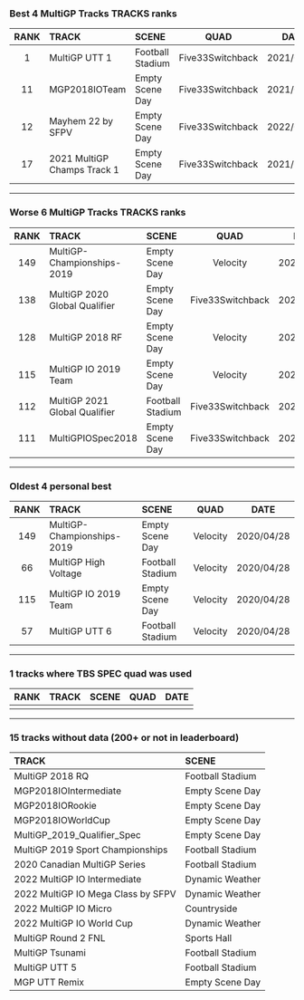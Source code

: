### Best 4 MultiGP Tracks TRACKS ranks
|RANK|TRACK|SCENE|QUAD|DATE|
|:---:|:---|:---|:---:|:---:|
|1|MultiGP UTT 1|Football Stadium|Five33Switchback|2021/09/16|
|11|MGP2018IOTeam|Empty Scene Day|Five33Switchback|2021/07/10|
|12|Mayhem 22 by SFPV|Empty Scene Day|Five33Switchback|2022/03/31|
|17|2021 MultiGP Champs Track 1|Empty Scene Day|Five33Switchback|2021/10/29|
---
### Worse 6 MultiGP Tracks TRACKS ranks
|RANK|TRACK|SCENE|QUAD|DATE|
|:---:|:---|:---|:---:|:---:|
|149|MultiGP-Championships-2019|Empty Scene Day|Velocity|2020/04/28|
|138|MultiGP 2020 Global Qualifier|Empty Scene Day|Five33Switchback|2022/02/02|
|128|MultiGP 2018 RF|Empty Scene Day|Velocity|2020/04/30|
|115|MultiGP IO 2019 Team|Empty Scene Day|Velocity|2020/04/28|
|112|MultiGP 2021 Global Qualifier|Football Stadium|Five33Switchback|2021/03/29|
|111|MultiGPIOSpec2018|Empty Scene Day|Five33Switchback|2021/09/08|
---
### Oldest 4 personal best
|RANK|TRACK|SCENE|QUAD|DATE|
|:---:|:---|:---|:---:|:---:|
|149|MultiGP-Championships-2019|Empty Scene Day|Velocity|2020/04/28|
|66|MultiGP High Voltage|Football Stadium|Velocity|2020/04/28|
|115|MultiGP IO 2019 Team|Empty Scene Day|Velocity|2020/04/28|
|57|MultiGP UTT 6|Football Stadium|Velocity|2020/04/28|
---
### 1 tracks where TBS SPEC quad was used
|RANK|TRACK|SCENE|QUAD|DATE|
|:---:|:---|:---|:---:|:---:|
||||||
---
### 15 tracks without data (200+ or not in leaderboard)
|TRACK|SCENE|
|:---|:---|
|MultiGP 2018 RQ|Football Stadium|
|MGP2018IOIntermediate|Empty Scene Day|
|MGP2018IORookie|Empty Scene Day|
|MGP2018IOWorldCup|Empty Scene Day|
|MultiGP_2019_Qualifier_Spec|Empty Scene Day|
|MultiGP 2019 Sport Championships|Football Stadium|
|2020 Canadian MultiGP Series|Football Stadium|
|2022 MultiGP IO Intermediate|Dynamic Weather|
|2022 MultiGP IO Mega Class by SFPV|Dynamic Weather|
|2022 MultiGP IO Micro|Countryside|
|2022 MultiGP IO World Cup|Dynamic Weather|
|MultiGP Round 2 FNL|Sports Hall|
|MultiGP Tsunami|Football Stadium|
|MultiGP UTT 5|Football Stadium|
|MGP UTT Remix|Empty Scene Day|

